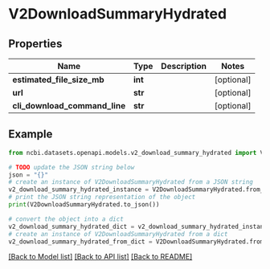 # V2DownloadSummaryHydrated


## Properties

Name | Type | Description | Notes
------------ | ------------- | ------------- | -------------
**estimated_file_size_mb** | **int** |  | [optional] 
**url** | **str** |  | [optional] 
**cli_download_command_line** | **str** |  | [optional] 

## Example

```python
from ncbi.datasets.openapi.models.v2_download_summary_hydrated import V2DownloadSummaryHydrated

# TODO update the JSON string below
json = "{}"
# create an instance of V2DownloadSummaryHydrated from a JSON string
v2_download_summary_hydrated_instance = V2DownloadSummaryHydrated.from_json(json)
# print the JSON string representation of the object
print(V2DownloadSummaryHydrated.to_json())

# convert the object into a dict
v2_download_summary_hydrated_dict = v2_download_summary_hydrated_instance.to_dict()
# create an instance of V2DownloadSummaryHydrated from a dict
v2_download_summary_hydrated_from_dict = V2DownloadSummaryHydrated.from_dict(v2_download_summary_hydrated_dict)
```
[[Back to Model list]](../README.md#documentation-for-models) [[Back to API list]](../README.md#documentation-for-api-endpoints) [[Back to README]](../README.md)


